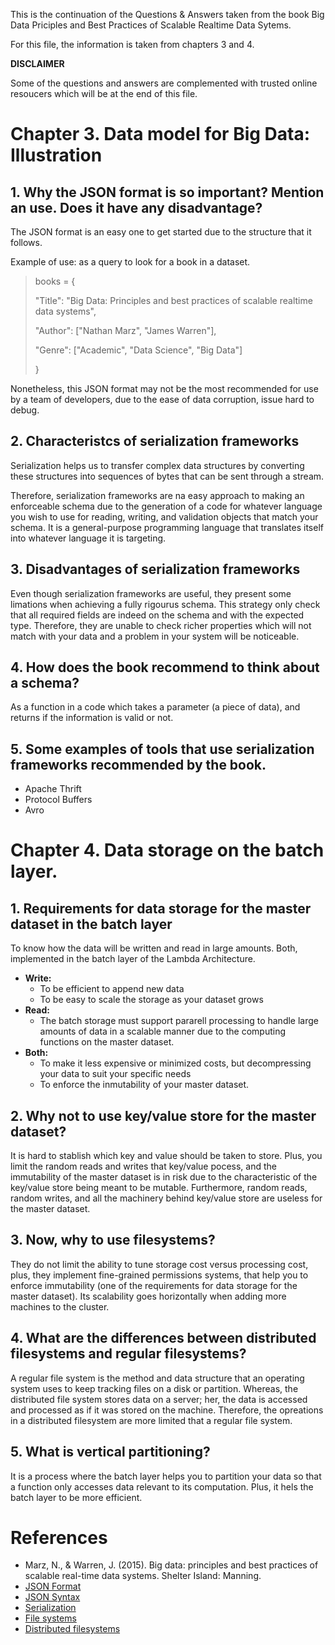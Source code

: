 This is the continuation of the Questions & Answers taken from the book Big Data Priciples and Best Practices of Scalable Realtime Data Sytems.

For this file, the information is taken from chapters 3 and 4.

**DISCLAIMER**

Some of the questions and answers are complemented with trusted online resoucers which will be at the end of this file.

# Chapter 3. Data model for Big Data: Illustration
## 1. Why the JSON format is so important? Mention an use. Does it have any disadvantage?
The JSON format is an easy one to get started due to the structure that it follows.

Example of use: as a query to look for a book in a dataset.
> books = {
>
>	"Title": "Big Data: Principles and best practices of scalable realtime data systems",
>
>	"Author": \["Nathan Marz", "James Warren"],
>
>	"Genre": \["Academic", "Data Science", "Big Data"]
>
>}

Nonetheless, this JSON format may not be the most recommended for use by a team of developers, due to the ease of data corruption, issue hard to debug.
## 2. Characteristcs of serialization frameworks
Serialization helps us to transfer complex data structures by converting these structures into sequences of bytes that can be sent through a stream.

Therefore, serialization frameworks are na easy approach to making an enforceable schema due to the generation of a code for whatever language you wish to use for reading, writing, and validation objects that match your schema.
It is a general-purpose programming language that translates itself into whatever language it is targeting.
## 3. Disadvantages of serialization frameworks
Even though serialization frameworks are useful, they present some limations when achieving a fully rigourus schema. This strategy only check that all required fields are indeed on the schema and with the expected type. Therefore, they are unable to check richer properties which will not match with your data and a problem in your system will be noticeable.
## 4. How does the book recommend to think about a schema?
As a function in a code which takes a parameter (a piece of data), and returns if the information is valid or not.
## 5. Some examples of tools that use serialization frameworks recommended by the book.
* Apache Thrift
* Protocol Buffers
* Avro
# Chapter 4. Data storage on the batch layer.
## 1. Requirements for data storage for the master dataset in the batch layer
To know how the data will be written and read in large amounts. Both, implemented in the batch layer of the Lambda Architecture.
* **Write:** 
	* To be efficient to append new data
 	* To be easy to scale the storage as your dataset grows
* **Read:**
	* The batch storage must support pararell processing to handle large amounts of data in a scalable manner due to the computing functions on the master dataset.
* **Both:** 
	* To make it less expensive or minimized costs, but decompressing your data to suit your specific needs
	* To enforce the inmutability of your master dataset.
## 2. Why not to use key/value store for the master dataset?
It is hard to stablish which key and value should be taken to store. Plus, you limit the random reads and writes that key/value pocess, and the immutability of the master dataset is in risk due to the characteristic of the key/value store being meant to be mutable. Furthermore, random reads, random writes, and all the machinery behind key/value store are useless for the master dataset.
## 3. Now, why to use filesystems?
They do not limit the ability to tune storage cost versus processing cost, plus, they implement fine-grained permissions systems, that help you to enforce immutability (one of the requirements for data storage for the master dataset). Its scalability goes horizontally when adding more machines to the cluster.
## 4. What are the differences between distributed filesystems and regular filesystems?
A regular file system is the method and data structure that an operating system uses to keep tracking files on a disk or partition. Whereas, the distributed file system stores data on a server; her, the data is accessed and processed as if it was stored on the machine. Therefore, the opreations in a distributed filesystem are more limited that a regular file system.
## 5. What is vertical partitioning?
It is a process where the batch layer helps you to partition your data so that a function only accesses data relevant to its computation. Plus, it hels the batch layer to be more efficient.

# References
* Marz, N., & Warren, J. (2015). Big data: principles and best practices of scalable real-time data systems. Shelter Island: Manning.
* [JSON Format](https://www.json.org/)
* [JSON Syntax](https://www.w3schools.com/js/js_json_syntax.asp)
* [Serialization](http://www.jtech.ua.es/j2ee/publico/lja-2012-13/sesion05-apuntes.html)
* [File systems](https://www.tldp.org/LDP/sag/html/filesystems.html)
* [Distributed filesystems](https://www.techopedia.com/definition/1825/distributed-file-system-dfs)
